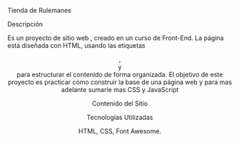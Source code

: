 Tienda de Rulemanes

Descripción

Es un proyecto de sitio web , creado en un curso de Front-End. La página está diseñada con HTML,  usando las etiquetas <header>, <main> y <footer> para estructurar el contenido de forma organizada. El objetivo de este proyecto es practicar cómo construir la base de una página web y para mas adelante sumarle mas CSS y JavaScript

Contenido del Sitio

Tecnologías Utilizadas

HTML,  CSS, Font Awesome.